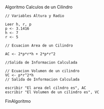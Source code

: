Algoritmo Calculos de un Cilindro
	
	// Variables Altura y Radio
	
	Leer h, r, p
	p <- 3.1416
	h <- 7
	r <- 5 
	
	// Ecuacion Area de un Cilindro
	
	AC <- 2*p*r*h + 2*p*r^2
	
	//Salida de Informacion Calculada
	
	// Ecuacion Volumen de un cilindro
	VC <- p*r^2*h
	// Salida de Informacion Calculada
	
	escribir "El area del cilndro es", AC
	escribir "El Volumen de un cilindro es", VC
	
FinAlgoritmo
